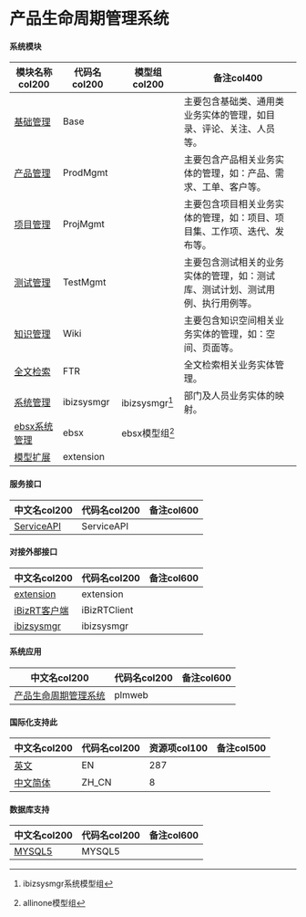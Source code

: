 # 产品生命周期管理系统


#### 系统模块

|    模块名称col200   | 代码名col200      |  模型组col200   |   备注col400  |
| --------  |------------| -----    |-------- |
|[基础管理](module/Base)|Base||主要包含基础类、通用类业务实体的管理，如目录、评论、关注、人员等。|
|[产品管理](module/ProdMgmt)|ProdMgmt||主要包含产品相关业务实体的管理，如：产品、需求、工单、客户等。|
|[项目管理](module/ProjMgmt)|ProjMgmt||主要包含项目相关业务实体的管理，如：项目、项目集、工作项、迭代、发布等。|
|[测试管理](module/TestMgmt)|TestMgmt||主要包含测试相关的业务实体的管理，如：测试库、测试计划、测试用例、执行用例等。|
|[知识管理](module/Wiki)|Wiki||主要包含知识空间相关业务实体的管理，如：空间、页面等。|
|[全文检索](module/FTR)|FTR||全文检索相关业务实体管理。|
|[系统管理](module/ibizsysmgr)|ibizsysmgr|ibizsysmgr[^ibizsysmgr]|部门及人员业务实体的映射。|
|[ebsx系统管理](module/ebsx)|ebsx|ebsx模型组[^ebsx]||
|[模型扩展](module/extension)|extension|||


#### 服务接口

|  中文名col200      |   代码名col200 |   备注col600  |
|  --------   |------------  |  -----   |
|[ServiceAPI](api/ServiceAPI/ServiceAPI)|ServiceAPI||

#### 对接外部接口

|  中文名col200      |   代码名col200  |    备注col600  |
|  --------   |------------|    -----   |
|[extension](client/extension/extension)|extension||
|[iBizRT客户端](client/iBizRTClient/iBizRTClient)|iBizRTClient||
|[ibizsysmgr](client/ibizsysmgr/ibizsysmgr)|ibizsysmgr||

#### 系统应用

|  中文名col200      |   代码名col200  |   备注col600  |
|  --------   |------------ |  -----   |
|[<i class="fa-solid fa-desktop"></i>产品生命周期管理系统](app/plmweb)|plmweb||


#### 国际化支持此

|  中文名col200      |   代码名col200  |   资源项col100    |   备注col500  |
|  --------   |------------ |  ----- |  :-----:   |
|[英文](i18n/EN)|EN|287||
|[中文简体](i18n/ZH_CN)|ZH_CN|8||

#### 数据库支持

|  中文名col200      |   代码名col200  |   备注col600  |
|  --------   |------------|  -----   |
|[MYSQL5](db/MYSQL5)|MYSQL5||
[^ibizsysmgr]: ibizsysmgr系统模型组
[^ebsx]: allinone模型组
